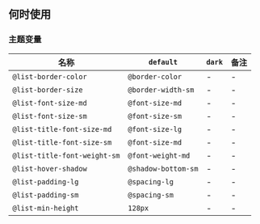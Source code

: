 ## 何时使用

### 主题变量

| 名称 | `default` | `dark` | 备注 |
| --- | --- | --- | --- |
| `@list-border-color` | `@border-color` | - | - |
| `@list-border-size` | `@border-width-sm` | - | - |
| `@list-font-size-md` | `@font-size-md` | - | - |
| `@list-font-size-sm` | `@font-size-sm` | - | - |
| `@list-title-font-size-md` | `@font-size-lg` | - | - |
| `@list-title-font-size-sm` | `@font-size-md` | - | - |
| `@list-title-font-weight-sm` | `@font-weight-md` | - | - |
| `@list-hover-shadow` | `@shadow-bottom-sm` | - | - |
| `@list-padding-lg` | `@spacing-lg` | - | - |
| `@list-padding-sm` | `@spacing-sm` | - | - |
| `@list-min-height` | `128px` | - | - |
